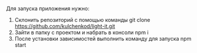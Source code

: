 Для запуска приложения нужно:

1. Склонить репозиторий с помощью команды git clone https://github.com/kulchenkod/light-it.git
2. Зайти в папку с проектом и набрать в консоли npm i
3. После установки зависимостей выполнить команду для запуска npm start
